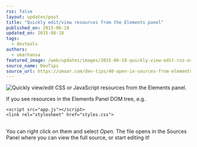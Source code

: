 ```yaml
---
rss: false
layout: updates/post
title: "Quickly edit/view resources from the Elements panel"
published_on: 2015-06-18
updated_on: 2015-06-18
tags:
  - devtools
authors:
  - umarhansa
featured_image: /web/updates/images/2015-06-18-quickly-view-edit-css-or-javascript-resources-from-the-elements-panel/open-in-sources-from-elements.gif
source_name: DevTips
source_url: https://umaar.com/dev-tips/40-open-in-sources-from-elements
---
```

<img src="/web/updates/images/2015-06-18-quickly-view-edit-css-or-javascript-resources-from-the-elements-panel/open-in-sources-from-elements.gif" alt="Quickly view/edit CSS or JavaScript resources from the Elements panel.">

If you see resources in the Elements Panel DOM tree, e.g.

<pre>
<code>&lt;script src="app.js"&gt;&lt;/script&gt;
&lt;link rel="stylesheet" href="styles.css"&gt;
</code>
</pre>

You can right click on them and select <em>Open</em>. The file opens in the Sources Panel where you can view the full source, or start editing it!
